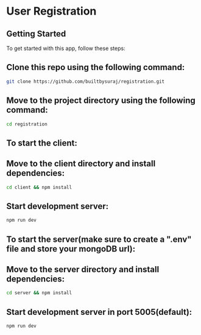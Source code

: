 # User Registration

## Getting Started

To get started with this app, follow these steps:

## Clone this repo using the following command:
```bash
git clone https://github.com/builtbysuraj/registration.git
```
## Move to the project directory using the following command:
```bash
cd registration
```
## To start the client: 

## Move to the client directory and install dependencies:
```bash
cd client && npm install
```
## Start development server:
```bash
npm run dev
```
## To start the server(make sure to create a ".env" file and store your mongoDB url):

## Move to the server directory and install dependencies:
```bash
cd server && npm install
```
## Start development server in port 5005(default):
```bash
npm run dev
```

